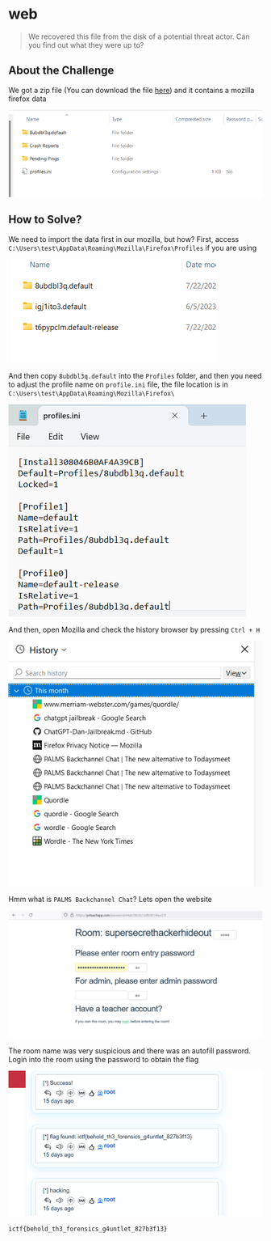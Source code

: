 # web
> We recovered this file from the disk of a potential threat actor. Can you find out what they were up to?

## About the Challenge
We got a zip file (You can download the file [here](web.zip)) and it contains a mozilla firefox data

![preview](images/preview.png)

## How to Solve?
We need to import the data first in our mozilla, but how? First, access `C:\Users\test\AppData\Roaming\Mozilla\Firefox\Profiles` if you are using 

![profile](images/profile.png)

And then copy `8ubdbl3q.default` into the `Profiles` folder, and then you need to adjust the profile name on `profile.ini` file, the file location is in `C:\Users\test\AppData\Roaming\Mozilla\Firefox\`

![profile_ini](images/profile_ini.png)

And then, open Mozilla and check the history browser by pressing `Ctrl + H`

![history](images/history.png)

Hmm what is `PALMS Backchannel Chat`? Lets open the website

![website](images/website.png)

The room name was very suspicious and there was an autofill password. Login into the room using the password to obtain the flag

![flag](images/flag.png)

```
ictf{behold_th3_forensics_g4untlet_827b3f13}
```